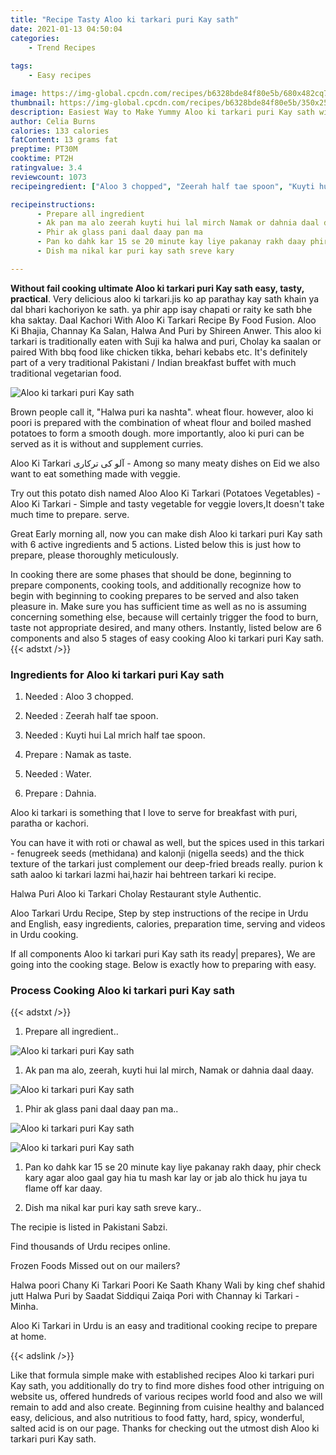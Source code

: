 ```yaml
---
title: "Recipe Tasty Aloo ki tarkari puri Kay sath"
date: 2021-01-13 04:50:04
categories:
    - Trend Recipes
    
tags:
    - Easy recipes

image: https://img-global.cpcdn.com/recipes/b6328bde84f80e5b/680x482cq70/aloo-ki-tarkari-puri-kay-sath-recipe-main-photo.jpg
thumbnail: https://img-global.cpcdn.com/recipes/b6328bde84f80e5b/350x250cq70/aloo-ki-tarkari-puri-kay-sath-recipe-main-photo.jpg
description: Easiest Way to Make Yummy Aloo ki tarkari puri Kay sath with 6 ingredients and 5 stages of easy cooking.
author: Celia Burns
calories: 133 calories
fatContent: 13 grams fat
preptime: PT30M
cooktime: PT2H
ratingvalue: 3.4
reviewcount: 1073
recipeingredient: ["Aloo 3 chopped", "Zeerah half tae spoon", "Kuyti hui Lal mrich half tae spoon", "Namak as taste", "Water", "Dahnia"]

recipeinstructions: 
      - Prepare all ingredient 
      - Ak pan ma alo zeerah kuyti hui lal mirch Namak or dahnia daal daay 
      - Phir ak glass pani daal daay pan ma 
      - Pan ko dahk kar 15 se 20 minute kay liye pakanay rakh daay phir check kary agar aloo gaal gay hia tu mash kar lay or jab alo thick hu jaya tu flame off kar daay 
      - Dish ma nikal kar puri kay sath sreve kary

---
```




**Without fail cooking ultimate Aloo ki tarkari puri Kay sath easy, tasty, practical**. Very delicious aloo ki tarkari.jis ko ap parathay kay sath khain ya dal bhari kachoriyon ke sath. ya phir app isay chapati or raity ke sath bhe kha saktay. Daal Kachori With Aloo Ki Tarkari Recipe By Food Fusion. Aloo Ki Bhajia, Channay Ka Salan, Halwa And Puri by Shireen Anwer. This aloo ki tarkari is traditionally eaten with Suji ka halwa and puri, Cholay ka saalan or paired With bbq food like chicken tikka, behari kebabs etc. It&#39;s definitely part of a very traditional Pakistani / Indian breakfast buffet with much traditional vegetarian food.


![Aloo ki tarkari puri Kay sath](https://img-global.cpcdn.com/recipes/b6328bde84f80e5b/680x482cq70/aloo-ki-tarkari-puri-kay-sath-recipe-main-photo.jpg "Aloo ki tarkari puri Kay sath")



Brown people call it, &#34;Halwa puri ka nashta&#34;. wheat flour. however, aloo ki poori is prepared with the combination of wheat flour and boiled mashed potatoes to form a smooth dough. more importantly, aloo ki puri can be served as it is without and supplement curries.

Aloo Ki Tarkari آلو کی ترکاری - Among so many meaty dishes on Eid we also want to eat something made with veggie.

Try out this potato dish named Aloo Aloo Ki Tarkari (Potatoes Vegetables) - Aloo Ki Tarkari - Simple and tasty vegetable for veggie lovers,It doesn&#39;t take much time to prepare. serve.


Great Early morning all, now you can make dish Aloo ki tarkari puri Kay sath with 6 active ingredients and 5 actions. Listed below this is just how to prepare, please thoroughly meticulously.

In cooking there are some phases that should be done, beginning to prepare components, cooking tools, and additionally recognize how to begin with beginning to cooking prepares to be served and also taken pleasure in. Make sure you has sufficient time as well as no is assuming concerning something else, because will certainly trigger the food to burn, taste not appropriate desired, and many others. Instantly, listed below are 6 components and also 5 stages of easy cooking Aloo ki tarkari puri Kay sath.
{{< adstxt />}}

### Ingredients for Aloo ki tarkari puri Kay sath


1. Needed  : Aloo 3 chopped.

1. Needed  : Zeerah half tae spoon.

1. Needed  : Kuyti hui Lal mrich half tae spoon.

1. Prepare  : Namak as taste.

1. Needed  : Water.

1. Prepare  : Dahnia.


Aloo ki tarkari is something that I love to serve for breakfast with puri, paratha or kachori.

You can have it with roti or chawal as well, but the spices used in this tarkari - fenugreek seeds (methidana) and kalonji (nigella seeds) and the thick texture of the tarkari just complement our deep-fried breads really. purion k sath aaloo ki tarkari lazmi hai,hazir hai behtreen tarkari ki recipe.

Halwa Puri Aloo ki Tarkari Cholay Restaurant style Authentic.

Aloo Tarkari Urdu Recipe, Step by step instructions of the recipe in Urdu and English, easy ingredients, calories, preparation time, serving and videos in Urdu cooking.


If all components Aloo ki tarkari puri Kay sath its ready| prepares}, We are going into the cooking stage. Below is exactly how to preparing with easy.

### Process Cooking Aloo ki tarkari puri Kay sath

{{< adstxt />}}


1. Prepare all ingredient..



![Aloo ki tarkari puri Kay sath](https://img-global.cpcdn.com/steps/47e0067ce0e46161/160x128cq70/aloo-ki-tarkari-puri-kay-sath-recipe-step-1-photo.jpg" "Aloo ki tarkari puri Kay sath")



1. Ak pan ma alo, zeerah, kuyti hui lal mirch, Namak or dahnia daal daay.



![Aloo ki tarkari puri Kay sath](https://img-global.cpcdn.com/steps/eb68137527ed94a0/160x128cq70/aloo-ki-tarkari-puri-kay-sath-recipe-step-2-photo.jpg" "Aloo ki tarkari puri Kay sath")



1. Phir ak glass pani daal daay pan ma..



![Aloo ki tarkari puri Kay sath](https://img-global.cpcdn.com/steps/914d7f89e7184701/160x128cq70/aloo-ki-tarkari-puri-kay-sath-recipe-step-3-photo.jpg" "Aloo ki tarkari puri Kay sath")

![Aloo ki tarkari puri Kay sath](https://img-global.cpcdn.com/steps/b0e9fb7f780f1932/160x128cq70/aloo-ki-tarkari-puri-kay-sath-recipe-step-3-photo.jpg" "Aloo ki tarkari puri Kay sath")



1. Pan ko dahk kar 15 se 20 minute kay liye pakanay rakh daay, phir check kary agar aloo gaal gay hia tu mash kar lay or jab alo thick hu jaya tu flame off kar daay.



1. Dish ma nikal kar puri kay sath sreve kary..




The recipie is listed in Pakistani Sabzi.

Find thousands of Urdu recipes online.

Frozen Foods Missed out on our mailers?

Halwa poori Chany Ki Tarkari Poori Ke Saath Khany Wali by king chef shahid jutt Halwa Puri by Saadat Siddiqui Zaiqa Pori with Channay ki Tarkari - Minha.

Aloo Ki Tarkari in Urdu is an easy and traditional cooking recipe to prepare at home.


{{< adslink />}}

Like that formula simple make with established recipes Aloo ki tarkari puri Kay sath, you additionally do try to find more dishes food other intriguing on website us, offered hundreds of various recipes world food and also we will remain to add and also create. Beginning from cuisine healthy and balanced easy, delicious, and also nutritious to food fatty, hard, spicy, wonderful, salted acid is on our page. Thanks for checking out the utmost dish Aloo ki tarkari puri Kay sath.

